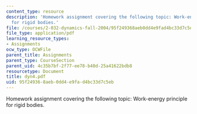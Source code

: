 ```yaml
---
content_type: resource
description: 'Homework assignment covering the following topic: Work-energy principle
  for rigid bodies.'
file: /courses/2-032-dynamics-fall-2004/95f249368aeb0dd4e9fad4bc33d7c5eb_dyn4.pdf
file_type: application/pdf
learning_resource_types:
- Assignments
ocw_type: OCWFile
parent_title: Assignments
parent_type: CourseSection
parent_uid: 4c35b7bf-2f77-ee78-b40d-25a41622bdb8
resourcetype: Document
title: dyn4.pdf
uid: 95f24936-8aeb-0dd4-e9fa-d4bc33d7c5eb
---
```

Homework assignment covering the following topic: Work-energy principle for rigid bodies.

